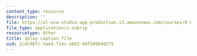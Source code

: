 ```yaml
---
content_type: resource
description: ''
file: https://ol-ocw-studio-app-production.s3.amazonaws.com/courses/8-04-quantum-physics-i-spring-2016/2cdc98fc3ae4f14ca66260f3d9b40275_GWMeYKUvj7Y.srt
file_type: application/x-subrip
resourcetype: Other
title: 3play caption file
uid: 2cdc98fc-3ae4-f14c-a662-60f3d9b40275
---
```

